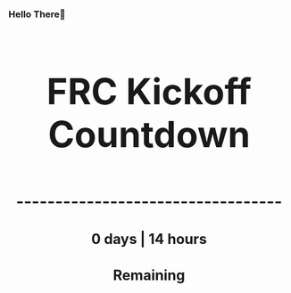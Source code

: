 ### Hello There👋

<!---START-TIMER--->
<h3 align='center' style='font-size: 64px;'>FRC Kickoff Countdown</h3>
<h3 align='center' style='font-size: 30px;'>----------------------------------</h3>
<h3 align='center' style='font-size: 25px;'>0 days | 14 hours</h3>
<h3 align='center' style='font-size: 25px;'>Remaining</h3>
<!---END-TIMER--->
